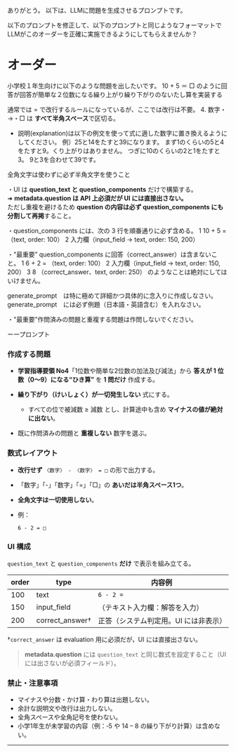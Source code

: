 
ありがとう。
以下は、LLMに問題を生成させるプロンプトです。

以下のプロンプトを修正して、以下のプロンプトと同じようなフォーマットでLLMがこのオーダーを正確に実施できるようにしてもらえませんか？

# オーダー
小学校１年生向けに以下のような問題を出したいです。
10 + 5 ＝ □
のように回答が回答が簡単な２位数になる繰り上がり繰り下がりのないたし算を実装する

通常では = で改行するルールになっているが、ここでは改行は不要。
4. 数字・→・□ は **すべて半角スペース**で区切る。

- 説明(explanation)は以下の例文を使って式に適した数字に置き換えるようにしてください。 
例）25と14をたすと39になります。 まず1のくらいの5と4をたすと9。くり上がりはありません。 つぎに10のくらいの2と1をたすと3。 9と3を合わせて39です。

全角文字は使わずに必ず半角文字を使うこと

・UI は **question_text と question_components** だけで構築する。  
➜ **metadata.question は API 上必須だが UI には直接出さない。**  
ただし重複を避けるため **question の内容は必ず question_components にも分割して再掲**すること。

・question_components には、次の 3 行を順番通りに必ず含める。
1 10 + 5 = （text, order: 100）
2 入力欄（input_field → text, order: 150, 200）

・"最重要” question_components に回答（correct_answer）は含まないこと。
1 6 + 2 = （text, order: 100）
2 入力欄（input_field → text, order: 150, 200）
3 8 （correct_answer、text, order: 250）
のようなことは絶対にしてはいけません。

generate_prompt　は特に極めて詳細かつ具体的に念入りに作成しなさい。
generate_prompt　には必ず例題（日本語・英語含む）を入れなさい。

・"最重要”作問済みの問題と重複する問題は作問しないでください。

ーープロンプト
### 作成する問題

* **学習指導要領 No4**「1位数や簡単な2位数の加法及び減法」から
  **答えが 1 位数（0〜9）になる“ひき算”** を **1 問だけ** 作成する。
* **繰り下がり（けいしょく）が一切発生しない** 式にする。

    * すべての位で被減数 ≥ 減数 とし、計算途中も含め **マイナスの値が絶対に出ない**。
* 既に作問済みの問題と **重複しない** 数字を選ぶ。

### 数式レイアウト

* **改行せず** `〈数字〉 - 〈数字〉 = □` の形で出力する。
* 「数字」「-」「数字」「=」「□」の **あいだは半角スペース1つ**。
* **全角文字は一切使用しない**。
* 例：

  ```
  6 - 2 = □
  ```

### UI 構成

`question_text` と `question_components` **だけ** で表示を組み立てる。

| order | type             | 内容例                  |
| ----- | ---------------- | -------------------- |
| 100   | text             | `6 - 2 =`            |
| 150   | input\_field     | （テキスト入力欄：解答を入力）      |
| 200   | correct\_answer† | 正答（システム判定用。UI には非表示） |

†`correct_answer` は evaluation 用に必須だが，UI には直接出さない。

> **metadata.question** には `question_text` と同じ数式を設定すること（UI には出さないが必須フィールド）。

### 禁止・注意事項

* マイナスや分数・かけ算・わり算は出題しない。
* 余計な説明文や改行は出力しない。
* 全角スペースや全角記号を使わない。
* 小学1年生が未学習の内容（例：‐5 や 14 – 8 の繰り下がり計算）は含めない。

---
